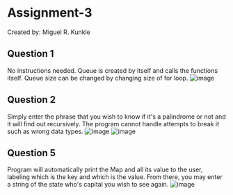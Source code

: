 # Assignment-3
Created by: Miguel R. Kunkle

Question 1
--------------------------------
No instructions needed. Queue is created by itself and calls the functions itself. Queue size can be changed by changing size of for loop.
![image](https://user-images.githubusercontent.com/98611485/206257536-1208fb43-c99a-4958-a505-3b791e311578.png)

Question 2
--------------------------------
Simply enter the phrase that you wish to know if it's a palindrome or not and it will find out recursively. The program cannot handle attempts to break it such as
wrong data types.
![image](https://user-images.githubusercontent.com/98611485/206287360-ca0a90ed-5ad7-4d77-aa59-64ae96b71867.png)
![image](https://user-images.githubusercontent.com/98611485/206287419-57169e47-155f-4cf6-a2c5-22b643b17246.png)

Question 5
--------------------------------
Program will automatically print the Map and all its value to the user, labeling which is the key and which is the value. From there, you may
enter a string of the state who's capital you wish to see again.
![image](https://user-images.githubusercontent.com/98611485/206503409-630e26a9-b6c7-42c0-b934-d2914d94e78d.png)


